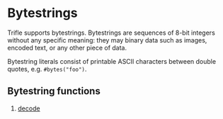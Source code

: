# Bytestrings

Trifle supports bytestrings. Bytestrings are sequences of 8-bit
integers without any specific meaning: they may binary data such as
images, encoded text, or any other piece of data.

Bytestring literals consist of printable ASCII characters between double
quotes, e.g. `#bytes("foo")`.

## Bytestring functions

1. [decode](Bytestrings-Decode.md)
